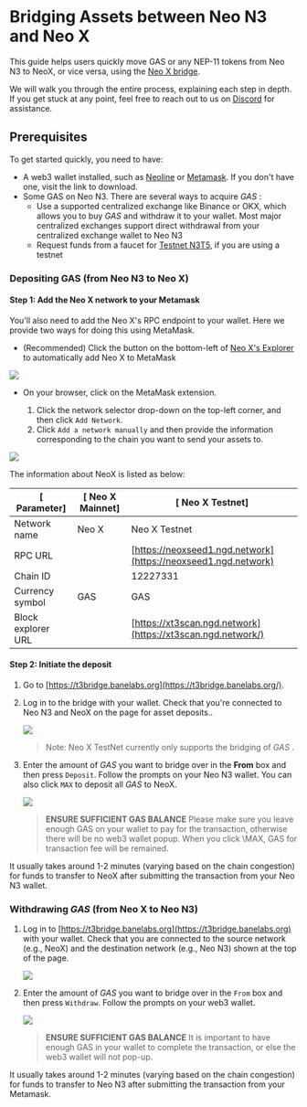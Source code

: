# Bridging Assets between Neo N3 and Neo X

This guide helps users quickly move GAS or any NEP-11 tokens from Neo N3 to NeoX, or vice versa, using the [Neo X bridge](https://t3bridge.banelabs.org/).

We will walk you through the entire process, explaining each step in depth. If you get stuck at any point, feel free to reach out to us on [Discord](https://discord.gg/neosmarteconomy) for assistance.

## Prerequisites

To get started quickly, you need to have:

- A web3 wallet installed, such as [Neoline](https://neoline.io/en/) or [Metamask](https://metamask.io/download/). If you don't have one, visit the link to download.
- Some GAS on Neo N3. There are several ways to acquire *GAS* :
  - Use a supported centralized exchange like Binance or OKX, which allows you to buy *GAS* and withdraw it to your wallet. Most major centralized exchanges support direct withdrawal from your centralized exchange wallet to Neo N3
  - Request funds from a faucet for [Testnet N3T5](https://n3t5wish.ngd.network/#/), if you are using a testnet

### Depositing GAS (from Neo N3 to Neo X)

#### Step 1: Add the Neo X network to your Metamask


You'll also need to add the Neo X's RPC endpoint to your wallet. Here we provide two ways for doing this using MetaMask.

* (Recommended) Click the button on the bottom-left of [Neo X's Explorer](https://xt3scan.ngd.network/) to automatically add Neo X to MetaMask

![](https://files.gitbook.com/v0/b/gitbook-x-prod.appspot.com/o/spaces%2F9XHO2y3ZR9IUy80jltkz%2Fuploads%2FkvN6tK728Vbfoesw8s2J%2FScreenshot%202024-04-23%20at%2014.32.08.png?alt=media&token=8f2817eb-9367-44b4-b6cb-e156dab11961)


* On your browser, click on the MetaMask extension. 

  1. Click the network selector drop-down on the top-left corner, and then click `Add Network`. 
  2. Click `Add a network manually` and then provide the information corresponding to the chain you want to send your assets to.


![](https://files.gitbook.com/v0/b/gitbook-x-prod.appspot.com/o/spaces%2F9XHO2y3ZR9IUy80jltkz%2Fuploads%2FrSqLvmByl2ycGGRQYt0Q%2FScreenshot%202024-04-23%20at%2014.22.26.png?alt=media&token=343e26c8-61b4-4800-91db-aaf83bac826d)


The information about NeoX is listed as below:

| [ Parameter]               | [ Neo X Mainnet] | [ Neo X Testnet]                                                       |
| -------------------- | ------- | ------------------------------------------------------------- |
| Network name       | Neo X | Neo X Testnet                                               |
| RPC URL            |       | [https://neoxseed1.ngd.network](https://neoxseed1.ngd.network) |
| Chain ID           |       | 12227331                                                    |
| Currency symbol    | GAS   | GAS                                                         |
| Block explorer URL |       | [https://xt3scan.ngd.network](https://xt3scan.ngd.network/)    |

#### Step 2: Initiate the deposit

1. Go to [https://t3bridge.banelabs.org](https://t3bridge.banelabs.org/).  

2. Log in to the bridge with your wallet. Check that you're connected to Neo N3 and NeoX on the page for asset deposits..

   ![](https://files.gitbook.com/v0/b/gitbook-x-prod.appspot.com/o/spaces%2F9XHO2y3ZR9IUy80jltkz%2Fuploads%2Fbh1yUyuizEz8kIHKvsD7%2FScreenshot%202024-04-23%20at%2010.48.04%20copy.png?alt=media&token=b3b0db89-45f6-4104-8f33-380ee443cff1)

   > Note: Neo X TestNet currently only supports the bridging of  *GAS* .

3. Enter the amount of *GAS*  you want to bridge over in the **From** box and then press `Deposit`. Follow the prompts on your Neo N3 wallet. You can also click `MAX` to deposit all *GAS* to NeoX.

   ![](https://files.gitbook.com/v0/b/gitbook-x-prod.appspot.com/o/spaces%2F9XHO2y3ZR9IUy80jltkz%2Fuploads%2F3pcj7LjL9QcEjQ3YmGKP%2FScreenshot%202024-04-23%20at%2010.48.04%20copy%202.png?alt=media&token=f2b77d49-fc3c-48bb-bbe1-aabb469d3267)

   > **ENSURE SUFFICIENT GAS BALANCE**
   > Please make sure you leave enough GAS on your wallet to pay for the transaction, otherwise there will be no web3 wallet popup. When you click \MAX, GAS for transaction fee will be remained.

It usually takes around 1-2 minutes (varying based on the chain congestion) for funds to transfer to NeoX after submitting the transaction from your Neo N3 wallet.

### Withdrawing *GAS* (from Neo X to Neo N3)

1. Log in to [https://t3bridge.banelabs.org](https://t3bridge.banelabs.org) with your wallet. Check that you are connected to the source network (e.g., NeoX) and the destination network (e.g., Neo N3) shown at the top of the page.

   ![](https://files.gitbook.com/v0/b/gitbook-x-prod.appspot.com/o/spaces%2F9XHO2y3ZR9IUy80jltkz%2Fuploads%2FWVM50OORZnEUFK27Mk2H%2FScreenshot%202024-04-23%20at%2011.19.35%20copy.png?alt=media&token=1f67e6d5-06bc-4da8-b6e0-a5c2b33ba977)

2. Enter the amount of *GAS* you want to bridge over in the `From` box and then press `Withdraw`. Follow the prompts on your web3 wallet.

   ![](https://files.gitbook.com/v0/b/gitbook-x-prod.appspot.com/o/spaces%2F9XHO2y3ZR9IUy80jltkz%2Fuploads%2FiibWSkPmvzat09uXM6PI%2FScreenshot%202024-04-23%20at%2011.19.35%20copy%202.png?alt=media&token=ed0b229a-8aaf-48b0-a5c4-1bdcf43a3f82)

   > **ENSURE SUFFICIENT GAS BALANCE**
   > It is important to have enough GAS in your wallet to complete the transaction, or else the web3 wallet will not pop-up.

It usually takes around 1-2 minutes (varying based on the chain congestion) for funds to transfer to Neo N3 after submitting the transaction from your Metamask.

